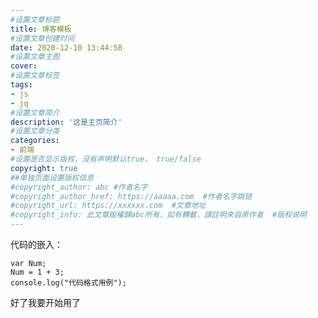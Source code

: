 ```yaml
---
#设置文章标题
title: 博客模板
#设置文章创建时间
date: 2020-12-10 13:44:58
#设置文章主图
cover: 
#设置文章标签
tags:
- js
- jq
#设置文章简介
description: '这是主页简介'
#设置文章分类
categories:
- 前端
#设置是否显示版权，没有声明默认true， true/false
copyright: true
##单独页面设置版权信息
#copyright_author: abc #作者名字
#copyright_author_href: https://aaaaa.com  #作者名字跳链
#copyright_url: https://xxxxxx.com  #文章地址
#copyright_info: 此文章版權歸abc所有，如有轉載，請註明來自原作者  #版权说明
---
```

代码的嵌入：
```
var Num;
Num = 1 + 3;
console.log("代码格式用例");
```
好了我要开始用了
